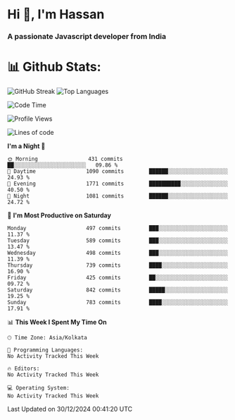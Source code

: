 # Hi 👋, I'm Hassan
### A passionate Javascript developer from India


# 📊 Github Stats:
![GitHub Streak](https://github-readme-streak-stats.herokuapp.com/?user=codeblooded47&theme=dracula&hide_border=false)
![Top Languages](https://github-readme-stats.vercel.app/api/top-langs/?username=codeblooded47&layout=compact&theme=dracula)



<!--START_SECTION:waka-->
![Code Time](http://img.shields.io/badge/Code%20Time-869%20hrs%2039%20mins-blue)

![Profile Views](http://img.shields.io/badge/Profile%20Views-0-blue)

![Lines of code](https://img.shields.io/badge/From%20Hello%20World%20I%27ve%20Written-23.8%20million%20lines%20of%20code-blue)

**I'm a Night 🦉** 

```text
🌞 Morning                431 commits         ██░░░░░░░░░░░░░░░░░░░░░░░   09.86 % 
🌆 Daytime                1090 commits        ██████░░░░░░░░░░░░░░░░░░░   24.93 % 
🌃 Evening                1771 commits        ██████████░░░░░░░░░░░░░░░   40.50 % 
🌙 Night                  1081 commits        ██████░░░░░░░░░░░░░░░░░░░   24.72 % 
```
📅 **I'm Most Productive on Saturday** 

```text
Monday                   497 commits         ███░░░░░░░░░░░░░░░░░░░░░░   11.37 % 
Tuesday                  589 commits         ███░░░░░░░░░░░░░░░░░░░░░░   13.47 % 
Wednesday                498 commits         ███░░░░░░░░░░░░░░░░░░░░░░   11.39 % 
Thursday                 739 commits         ████░░░░░░░░░░░░░░░░░░░░░   16.90 % 
Friday                   425 commits         ██░░░░░░░░░░░░░░░░░░░░░░░   09.72 % 
Saturday                 842 commits         █████░░░░░░░░░░░░░░░░░░░░   19.25 % 
Sunday                   783 commits         ████░░░░░░░░░░░░░░░░░░░░░   17.91 % 
```


📊 **This Week I Spent My Time On** 

```text
🕑︎ Time Zone: Asia/Kolkata

💬 Programming Languages: 
No Activity Tracked This Week

🔥 Editors: 
No Activity Tracked This Week

💻 Operating System: 
No Activity Tracked This Week
```


 Last Updated on 30/12/2024 00:41:20 UTC
<!--END_SECTION:waka-->

